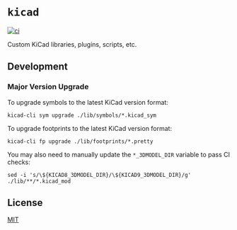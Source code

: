 # `kicad`

[![ci](https://github.com/loozhengyuan/kicad/actions/workflows/ci.yml/badge.svg)](https://github.com/loozhengyuan/kicad/actions/workflows/ci.yml)

Custom KiCad libraries, plugins, scripts, etc.

## Development

### Major Version Upgrade

To upgrade symbols to the latest KiCad version format:

```shell
kicad-cli sym upgrade ./lib/symbols/*.kicad_sym
```

To upgrade footprints to the latest KiCad version format:

```shell
kicad-cli fp upgrade ./lib/footprints/*.pretty
```

You may also need to manually update the `*_3DMODEL_DIR` variable to pass CI checks:

```shell
sed -i 's/\${KICAD8_3DMODEL_DIR}/\${KICAD9_3DMODEL_DIR}/g' ./lib/**/*.kicad_mod
```

## License

[MIT](https://choosealicense.com/licenses/mit/)
